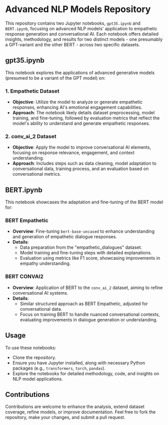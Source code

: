 # Advanced NLP Models Repository

This repository contains two Jupyter notebooks, `gpt35.ipynb` and `BERT.ipynb`, focusing on advanced NLP models' application to empathetic response generation and conversational AI. Each notebook offers detailed insights, methodology, and results for two distinct models - one presumably a GPT-variant and the other BERT - across two specific datasets.

## gpt35.ipynb

This notebook explores the applications of advanced generative models (presumed to be a variant of the GPT model) on:

### 1. Empathetic Dataset
- **Objective**: Utilize the model to analyze or generate empathetic responses, enhancing AI's emotional engagement capabilities.
- **Approach**: The notebook likely details dataset preprocessing, model training, and fine-tuning, followed by evaluation metrics that reflect the model's ability to understand and generate empathetic responses.

### 2. conv_ai_2 Dataset
- **Objective**: Apply the model to improve conversational AI elements, focusing on response relevance, engagement, and context understanding.
- **Approach**: Includes steps such as data cleaning, model adaptation to conversational data, training process, and an evaluation based on conversational metrics.

## BERT.ipynb

This notebook showcases the adaptation and fine-tuning of the BERT model for:

### BERT Empathetic
- **Overview**: Fine-tuning `bert-base-uncased` to enhance understanding and generation of empathetic dialogue responses.
- **Details**: 
  - Data preparation from the "empathetic_dialogues" dataset.
  - Model training and fine-tuning steps with detailed explanations.
  - Evaluation using metrics like F1 score, showcasing improvements in empathy understanding.

### BERT CONVAI2
- **Overview**: Application of BERT to the `conv_ai_2` dataset, aiming to refine conversational AI systems.
- **Details**:
  - Similar structured approach as BERT Empathetic, adjusted for conversational data.
  - Focus on training BERT to handle nuanced conversational contexts, evaluating improvements in dialogue generation or understanding.

## Usage

To use these notebooks:

- Clone the repository.
- Ensure you have Jupyter installed, along with necessary Python packages (e.g., `transformers`, `torch`, `pandas`).
- Explore the notebooks for detailed methodology, code, and insights on NLP model applications.

## Contributions

Contributions are welcome to enhance the analysis, extend dataset coverage, refine models, or improve documentation. Feel free to fork the repository, make your changes, and submit a pull request.
